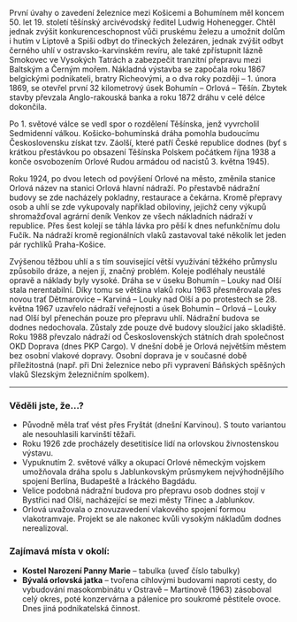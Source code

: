 První úvahy o zavedení železnice mezi Košicemi a Bohumínem měl koncem 50. let 19. století těšínský arcivévodský ředitel Ludwig Hohenegger. Chtěl jednak zvýšit konkurenceschopnost vůči pruskému železu a umožnit dolům i hutím v Liptově a Spiši odbyt do třineckých železáren, jednak zvýšit odbyt černého uhlí v ostravsko-karvinském revíru, ale také zpřístupnit lázně Smokovec ve Vysokých Tatrách a zabezpečit tranzitní přepravu mezi Baltským a Černým mořem. Nákladná výstavba se započala roku 1867 belgickými podnikateli, bratry Richeovými, a o dva roky později – 1. února 1869, se otevřel první 32 kilometrový úsek Bohumín – Orlová – Těšín. Zbytek stavby převzala Anglo-rakouská banka a roku 1872 dráhu v celé délce dokončila.

Po 1. světové válce se vedl spor o rozdělení Těšínska, jenž vyvrcholil Sedmidenní válkou. Košicko-bohumínská dráha pomohla budoucímu Československu získat tzv. Záolší, které patří České republice dodnes (byť s krátkou přestávkou po obsazení Těšínska Polskem počátkem října 1938 a konče osvobozením Orlové Rudou armádou od nacistů 3. května 1945).

Roku 1924, po dvou letech od povýšení Orlové na město, změnila stanice Orlová název na stanici Orlová hlavní nádraží. Po přestavbě nádražní budovy se zde nacházely pokladny, restaurace a čekárna. Kromě přepravy osob a uhlí se zde vykupovaly například obiloviny, jejichž ceny výkupů shromažďoval agrární deník Venkov ze všech nákladních nádraží v republice. Přes šest kolejí se táhla lávka pro pěší k dnes nefunkčnímu dolu Fučík. Na nádraží kromě regionálních vlaků zastavoval také několik let jeden pár rychlíků Praha-Košice.

Zvýšenou těžbou uhlí a s tím související větší využívání těžkého průmyslu způsobilo dráze, a nejen jí, značný problém. Koleje podléhaly neustálé opravě a náklady byly vysoké. Dráha se v úseku Bohumín – Louky nad Olší stala nerentabilní. Díky tomu se většina vlaků roku 1963 přesměrovala přes novou trať Dětmarovice – Karviná – Louky nad Olší a po protestech se 28. května 1967 uzavřelo nádraží veřejnosti a úsek Bohumín – Orlová – Louky nad Olší byl přenechán pouze pro přepravu uhlí. Nádražní budova se dodnes nedochovala. Zůstaly zde pouze dvě budovy sloužící jako skladiště. Roku 1988 převzalo nádraží od Československých státních drah společnost OKD Doprava (dnes PKP Cargo). V dnešní době je Orlová největším městem bez osobní vlakové dopravy. Osobní doprava je v současné době příležitostná (např. při Dni železnice nebo při vypravení Báňských spěšných vlaků Slezským železničním spolkem).

---

### Věděli jste, že...?

- Původně měla trať vést přes Fryštát (dnešní Karvinou). S touto variantou ale nesouhlasili karvinští těžaři.
- Roku 1926 zde procházely desetitisíce lidí na orlovskou živnostenskou výstavu.
- Vypuknutím 2. světové války a okupací Orlové německým vojskem umožňovala dráha spolu s Jablunkovským průsmykem nejvýhodnějšího spojení Berlína, Budapeště a Iráckého Bagdádu.
- Velice podobná nádražní budova pro přepravu osob dodnes stojí v Bystřici nad Olší, nacházející se mezi městy Třinec a Jablunkov.
- Orlová uvažovala o znovuzavedení vlakového spojení formou vlakotramvaje. Projekt se ale nakonec kvůli vysokým nákladům dodnes nerealizoval.

### Zajímavá místa v okolí:

- **Kostel Narození Panny Marie** – tabulka (uveď číslo tabulky)
- **Bývalá orlovská jatka** – tvořena cihlovými budovami naproti cesty, do vybudování masokombinátu v Ostravě – Martinově (1963) zásoboval celý okres, poté konzervárna a pálenice pro soukromé pěstitele ovoce. Dnes jiná podnikatelská činnost.
